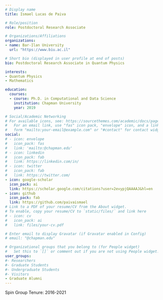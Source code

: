 ```yaml
---
# Display name
title: Ismael Lucas de Paiva

# Role/position
role: Postdoctoral Research Associate

# Organizations/Affiliations
organizations:
- name: Bar-Ilan University
  url: "https://www.biu.ac.il"

# Short bio (displayed in user profile at end of posts)
bio: Postdoctoral Research Associate in Quantum Physics

interests:
- Quantum Physics
- Mathematics

education:
  courses:
  - course: Ph.D. in Computational and Data Science
    institution: Chapman University
    year: 2019

# Social/Academic Networking
# For available icons, see: https://sourcethemes.com/academic/docs/page-builder/#icons
#   For an email link, use "fas" icon pack, "envelope" icon, and a link in the
#   form "mailto:your-email@example.com" or "#contact" for contact widget.
social:
# - icon: envelope
#   icon_pack: fas
#   link: 'mailto:@chapman.edu'
# - icon: linkedin
#   icon_pack: fab
#   link: https://linkedin.com/in/
# - icon: twitter
#   icon_pack: fab
#   link: https://twitter.com/
- icon: google-scholar
  icon_pack: ai
  link: https://scholar.google.com/citations?user=2evypjQAAAAJ&hl=en
- icon: github
  icon_pack: fab
  link: https://github.com/paivaismael
# Link to a PDF of your resume/CV from the About widget.
# To enable, copy your resume/CV to `static/files/` and link here 
# - icon: cv
#   icon_pack: ai
#   link: files/your-cv.pdf

# Enter email to display Gravatar (if Gravatar enabled in Config)
# email: "@chapman.edu"

# Organizational groups that you belong to (for People widget)
#   Set this to `[]` or comment out if you are not using People widget.
user_groups:
#- Researchers
#- Graduate Students
#- Undergraduate Students
#- Visitors
- Graduate Alumni
---
```


Spin Group Tenure: 2016-2021
